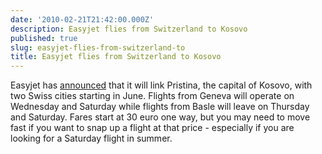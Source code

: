 ```yaml
---
date: '2010-02-21T21:42:00.000Z'
description: Easyjet flies from Switzerland to Kosovo
published: true
slug: easyjet-flies-from-switzerland-to
title: Easyjet flies from Switzerland to Kosovo
---
```


Easyjet has <a href="http://corporate.easyjet.com/media/latest-news/news-year-2010/easyJet%20to%20introduce%20services%20to%20Kosovo%20and%20Isle%20of%20Man.aspx">announced</a> that it will link Pristina, the capital of Kosovo, with two Swiss cities starting in June. Flights from Geneva will operate on Wednesday and Saturday while flights from Basle will leave on Thursday and Saturday. Fares start at 30 euro one way, but you may need to move fast if you want to snap up a flight at that price - especially if you are looking for a Saturday flight in summer.